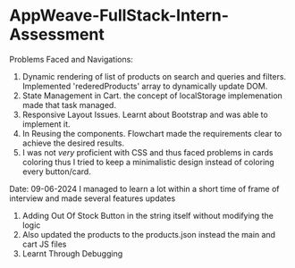 # AppWeave-FullStack-Intern-Assessment

Problems Faced and Navigations:
1. Dynamic rendering of list of products on search and queries and filters. Implemented 'rederedProducts' array to dynamically update DOM.
2. State Management in Cart. the concept of localStorage implemenation made that task managed.
3. Responsive Layout Issues. Learnt about Bootstrap and was able to implement it.
4. In Reusing the components. Flowchart made the requirements clear to achieve the desired results.
5. I was not *very* proficient with CSS and thus faced problems in cards coloring thus I tried to keep a minimalistic design instead of coloring every button/card.

Date: 09-06-2024 
I managed to learn a lot within a short time of frame of interview and made several features updates
1. Adding Out Of Stock Button in the string itself without modifying the logic
2. Also updated the products to the products.json instead the main and cart JS files
3. Learnt Through Debugging

